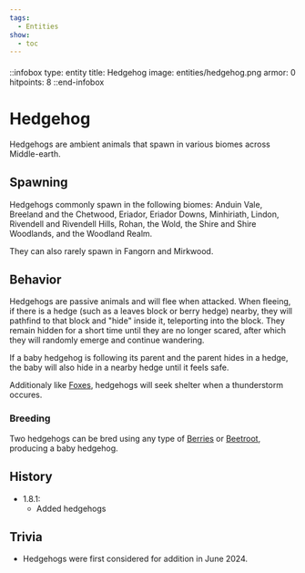 ```yaml
---
tags:
  - Entities
show:
  - toc
---
```


####

::infobox
type: entity
title: Hedgehog
image: entities/hedgehog.png
armor: 0
hitpoints: 8
::end-infobox

# Hedgehog

Hedgehogs are ambient animals that spawn in various biomes across Middle-earth.

## Spawning

Hedgehogs commonly spawn in the following biomes: Anduin Vale, Breeland and the Chetwood, Eriador, Eriador Downs, Minhiriath, Lindon, Rivendell and Rivendell Hills, Rohan, the Wold, the Shire and Shire Woodlands, and the Woodland Realm.

They can also rarely spawn in Fangorn and Mirkwood.

## Behavior

Hedgehogs are passive animals and will flee when attacked. When fleeing, if there is a hedge (such as a leaves block or berry hedge) nearby, they will pathfind to that block and "hide" inside it, teleporting into the block. They remain hidden for a short time until they are no longer scared, after which they will randomly emerge and continue wandering.

If a baby hedgehog is following its parent and the parent hides in a hedge, the baby will also hide in a nearby hedge until it feels safe.

Additionaly like [Foxes](https://minecraft.wiki/w/Fox), hedgehogs will seek shelter when a thunderstorm occures.

### Breeding

Two hedgehogs can be bred using any type of [Berries](/Extended-Wiki/wiki/Berries) or [Beetroot](https://minecraft.wiki/w/Beetroot), producing a baby hedgehog.

## History
- 1.8.1:
    - Added hedgehogs

## Trivia

- Hedgehogs were first considered for addition in June 2024.